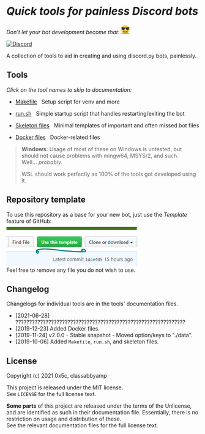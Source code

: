# *Quick tools for painless Discord bots*
*Don't let your bot development become that:* ![:coolcry:](quickbot/docs/coolcry.png)

[![Discord](https://img.shields.io/discord/591099017492955166?color=%237289DA&label=Discord)](https://discord.gg/Wq8vpm3)

A collection of tools to aid in creating and using discord.py bots, painlessly.


## Tools

*Click on the tool names to skip to documentation:*

- [Makefile](quickbot/docs/makefile.md) ­ ­ Setup script for venv and more

- [run.sh](quickbot/docs/run.sh.md) ­ ­ Simple startup script that handles restarting/exiting the bot

- [Skeleton files](quickbot/docs/skeleton.md) ­ ­ Minimal templates of important and often missed bot files

- [Docker files](quickbot/docs/docker.md) ­ ­ Docker-related files


> **Windows:** Usage of most of these on Windows is untested, but should not cause problems with mingw64, MSYS/2, and such.  
> Well... *probably.*
>
> WSL should work perfectly as 100% of the tools got developed using it.


## Repository template

To use this repository as a base for your new bot, just use the *Template* feature of GitHub:  
![GitHub template button](quickbot/docs/github-templates.png)  
Feel free to remove any file you do not wish to use.


## Changelog

Changelogs for individual tools are in the tools' documentation files.

- [2021-06-28] ??????????????????????????????????????????????????????????????
- [2019-12-23] Added Docker files.
- [2019-11-24] v2.0.0 - Stable snapshot - Moved option/keys to "./data".
- [2019-10-06] Added `Makefile`, `run.sh`, and skeleton files.


## License

Copyright (c) 2021 0x5c, classabbyamp

This project is released under the MIT license.  
See `LICENSE` for the full license text.

**Some parts** of this project are released under the terms of the Unlicense,  
and are identified as such in their documentation file. Essentially, there is no restriction on usage and distribution of these.  
See the relevant documentation files for the full license text.
